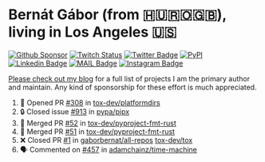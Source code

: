 # Bernát Gábor (from 🇭🇺🇷🇴🇬🇧), living in Los Angeles 🇺🇸

[![Github Sponsor](https://img.shields.io/static/v1?label=Sponsor&message=%E2%9D%A4&logo=GitHub&link=https://github.com/sponsors/gaborbernat&style=flat-square)](https://github.com/sponsors/gaborbernat)
[![Twitch Status](https://img.shields.io/twitch/status/gaborbernat?style=flat-square)](https://www.twitch.tv/gaborbernat)
[![Twitter Badge](https://img.shields.io/badge/-@gjbernat-1ca0f1?style=flat-square&labelColor=1ca0f1&logo=twitter&logoColor=white&link=https://twitter.com/gjbernat)](https://twitter.com/gjbernat)
[![PyPI](https://img.shields.io/badge/-gaborbernat-0073b7?style=flat-square&logo=Python&logoColor=white&link=https://pypi.org/user/gaborbernat/)](https://pypi.org/user/gaborbernat/)
[![Linkedin Badge](https://img.shields.io/badge/-gaborbernat-blue?style=flat-square&logo=Linkedin&logoColor=white&link=https://www.linkedin.com/in/gaborbernat/)](https://www.linkedin.com/in/gaborbernat/)
[![MAIL Badge](https://img.shields.io/badge/-gaborjbernat@gmail.com-c14438?style=flat-square&logo=Gmail&logoColor=white&link=mailto:gaborjbernat@gmail.com)](mailto:gaborjbernat@gmail.com)
[![Instagram Badge](https://img.shields.io/badge/-@gabor__bernat-845EC2?style=flat-square&labelColor=white&logo=Instagram&link=https://instagram.com/gabor_bernat/)](https://instagram.com/gabor_bernat)

[Please check out my blog](https://bernat.tech/about/) for a full list of projects I am the primary author and maintain.
Any kind of sponsorship for these effort is much appreciated.

<!--START_SECTION:activity-->

1. 💪 Opened PR [#308](https://github.com/tox-dev/platformdirs/pull/308) in [tox-dev/platformdirs](https://github.com/tox-dev/platformdirs)
2. 🔒 Closed issue [#913](https://github.com/pypa/pipx/issues/913) in [pypa/pipx](https://github.com/pypa/pipx)
3. 🎉 Merged PR [#52](https://github.com/tox-dev/pyproject-fmt-rust/pull/52) in [tox-dev/pyproject-fmt-rust](https://github.com/tox-dev/pyproject-fmt-rust)
4. 🎉 Merged PR [#51](https://github.com/tox-dev/pyproject-fmt-rust/pull/51) in [tox-dev/pyproject-fmt-rust](https://github.com/tox-dev/pyproject-fmt-rust)
5. ❌ Closed PR [#1](https://github.com/gaborbernat/all-repos/pull/1) in [gaborbernat/all-repos](https://github.com/gaborbernat/all-repos)
   [tox-dev/tox](https://github.com/tox-dev/tox)
5. 🗣 Commented on [#457](https://github.com/adamchainz/time-machine/pull/457#issuecomment-2197730644) in
[adamchainz/time-machine](https://github.com/adamchainz/time-machine)
<!--END_SECTION:activity-->
